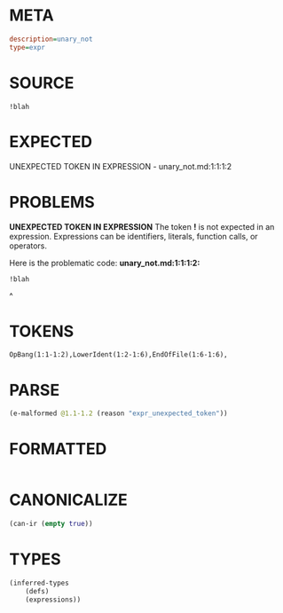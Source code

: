 # META
~~~ini
description=unary_not
type=expr
~~~
# SOURCE
~~~roc
!blah
~~~
# EXPECTED
UNEXPECTED TOKEN IN EXPRESSION - unary_not.md:1:1:1:2
# PROBLEMS
**UNEXPECTED TOKEN IN EXPRESSION**
The token **!** is not expected in an expression.
Expressions can be identifiers, literals, function calls, or operators.

Here is the problematic code:
**unary_not.md:1:1:1:2:**
```roc
!blah
```
^


# TOKENS
~~~zig
OpBang(1:1-1:2),LowerIdent(1:2-1:6),EndOfFile(1:6-1:6),
~~~
# PARSE
~~~clojure
(e-malformed @1.1-1.2 (reason "expr_unexpected_token"))
~~~
# FORMATTED
~~~roc

~~~
# CANONICALIZE
~~~clojure
(can-ir (empty true))
~~~
# TYPES
~~~clojure
(inferred-types
	(defs)
	(expressions))
~~~
